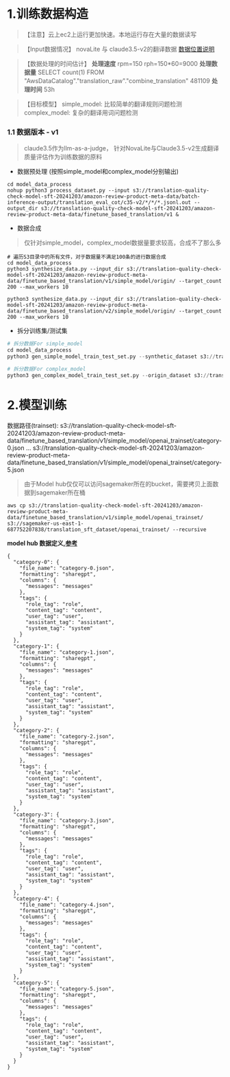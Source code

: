 # 1.训练数据构造

> 【注意】云上ec2上运行更加快速。本地运行存在大量的数据读写

> 【Input数据情况】
> novaLite 与 claude3.5-v2的翻译数据 [数据位置说明](../../1_data_preparation/README.md) 

> 【数据处理的时间估计】
> **处理速度**     rpm=150 rph=150*60=9000
> **处理数据量**   SELECT count(1) FROM "AwsDataCatalog"."translation_raw"."combine_translation"  481109
> **处理时间**     53h

> 【目标模型】
>  simple_model: 比较简单的翻译规则问题检测
>  complex_model: 复杂的翻译用词问题检测

### 1.1 数据版本 - v1 
> claude3.5作为llm-as-a-judge， 针对NovaLite与Claude3.5-v2生成翻译质量评估作为训练数据的原料

- 数据预处理 (按照simple_model和complex_model分别输出)
```
cd model_data_process
nohup python3 process_dataset.py --input s3://translation-quality-check-model-sft-20241203/amazon-review-product-meta-data/batch-inference-output/translation_eval_cot/c35-v2/*/*/*.jsonl.out --output_dir s3://translation-quality-check-model-sft-20241203/amazon-review-product-meta-data/finetune_based_translation/v1 &

```

- 数据合成
> 仅针对simple_model，complex_model数据量要求较高，合成不了那么多
```
# 遍历S3目录中的所有文件，对于数据量不满足100条的进行数据合成
cd model_data_process
python3 synthesize_data.py --input_dir s3://translation-quality-check-model-sft-20241203/amazon-review-product-meta-data/finetune_based_translation/v1/simple_model/origin/ --target_count 200 --max_workers 10

python3 synthesize_data.py --input_dir s3://translation-quality-check-model-sft-20241203/amazon-review-product-meta-data/finetune_based_translation/v2/simple_model/origin/ --target_count 200 --max_workers 10
```

- 拆分训练集/测试集
```python
# 拆分数据For simple_model
cd model_data_process
python3 gen_simple_model_train_test_set.py --synthetic_dataset s3://translation-quality-check-model-sft-20241203/amazon-review-product-meta-data/finetune_based_translation/v1/simple_model/synethic/ --output_bucket translation-quality-check-model-sft-20241203 --output_dir amazon-review-product-meta-data/finetune_based_translation/v1/simple_model

# 拆分数据For complex_model
python3 gen_complex_model_train_test_set.py --origin_dataset s3://translation-quality-check-model-sft-20241203/amazon-review-product-meta-data/finetune_based_translation/v1/complex_model/origin/ --output_bucket translation-quality-check-model-sft-20241203 --output_dir amazon-review-product-meta-data/finetune_based_translation/v1/complex_model
```

# 2.模型训练
数据路径(trainset):
s3://translation-quality-check-model-sft-20241203/amazon-review-product-meta-data/finetune_based_translation/v1/simple_model/openai_trainset/category-0.json
...
s3://translation-quality-check-model-sft-20241203/amazon-review-product-meta-data/finetune_based_translation/v1/simple_model/openai_trainset/category-5.json

> 由于Model hub仅仅可以访问sagemaker所在的bucket，需要拷贝上面数据到sagemaker所在桶
```
aws cp s3://translation-quality-check-model-sft-20241203/amazon-review-product-meta-data/finetune_based_translation/v1/simple_model/openai_trainset/ s3://sagemaker-us-east-1-687752207838/translation_sft_dataset/openai_trainset/ --recursive
```

**model hub 数据定义,[参考](https://github.com/xiehust/LLaMA-Factory/tree/main/data)**
```
{
  "category-0": {
    "file_name": "category-0.json",
    "formatting": "sharegpt",
    "columns": {
      "messages": "messages"
    },
    "tags": {
      "role_tag": "role",
      "content_tag": "content",
      "user_tag": "user",
      "assistant_tag": "assistant",
      "system_tag": "system"
    }
  },
  "category-1": {
    "file_name": "category-1.json",
    "formatting": "sharegpt",
    "columns": {
      "messages": "messages"
    },
    "tags": {
      "role_tag": "role",
      "content_tag": "content",
      "user_tag": "user",
      "assistant_tag": "assistant",
      "system_tag": "system"
    }
  },
  "category-2": {
    "file_name": "category-2.json",
    "formatting": "sharegpt",
    "columns": {
      "messages": "messages"
    },
    "tags": {
      "role_tag": "role",
      "content_tag": "content",
      "user_tag": "user",
      "assistant_tag": "assistant",
      "system_tag": "system"
    }
  },
  "category-3": {
    "file_name": "category-3.json",
    "formatting": "sharegpt",
    "columns": {
      "messages": "messages"
    },
    "tags": {
      "role_tag": "role",
      "content_tag": "content",
      "user_tag": "user",
      "assistant_tag": "assistant",
      "system_tag": "system"
    }
  },
  "category-4": {
    "file_name": "category-4.json",
    "formatting": "sharegpt",
    "columns": {
      "messages": "messages"
    },
    "tags": {
      "role_tag": "role",
      "content_tag": "content",
      "user_tag": "user",
      "assistant_tag": "assistant",
      "system_tag": "system"
    }
  },
  "category-5": {
    "file_name": "category-5.json",
    "formatting": "sharegpt",
    "columns": {
      "messages": "messages"
    },
    "tags": {
      "role_tag": "role",
      "content_tag": "content",
      "user_tag": "user",
      "assistant_tag": "assistant",
      "system_tag": "system"
    }
  }
}

```
